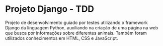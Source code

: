 # Projeto Django - TDD
Projeto de desenvolvimento guiado por testes utilizando o framework Django da linguagem Python, auxiliando na criação de uma página na web que busca por informações sobre diferentes animais. Também foram utilizados conhecimentos em HTML, CSS e JavaScript.
